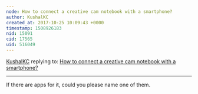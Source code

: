 ```yaml
---
node: How to connect a creative cam notebook with a smartphone?
author: KushalKC
created_at: 2017-10-25 10:09:43 +0000
timestamp: 1508926183
nid: 15091
cid: 17565
uid: 516049
---
```




[KushalKC](../profile/KushalKC) replying to: [How to connect a creative cam notebook with a smartphone?](../notes/KushalKC/10-24-2017/how-to-connect-a-creative-cam-notebook-with-a-smartphone)

----
If there are apps for it, could you please name one of them.